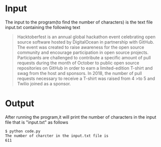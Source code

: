 # Input
The input to the program(to find the number of characters) is the text file input.txt containing the following text
>Hacktoberfest is an annual global hackathon event celebrating open source software hosted by DigitalOcean in partnership with GitHub. The event was created to raise awareness for the open source community and encourage participation in open source projects. Participants are challenged to contribute a specific amount of pull requests during the month of October to public open source repositories on GitHub in order to earn a limited-edition T-shirt and swag from the host and sponsors. In 2018, the number of pull requests necessary to receive a T-shirt was raised from 4 >to 5 and Twilio joined as a sponsor.

# Output
After running the program,it will print the number of characters in the input file that is "input.txt" as follows
```sh
$ python code.py
The number of charcter in the input.txt file is
611
```

